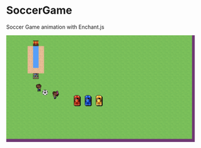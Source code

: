 # SoccerGame
Soccer Game animation with Enchant.js

![Soccer Game screenshot](https://github.com/SWCousins/SoccerGame/blob/master/SoccerGame.png?raw=true)
